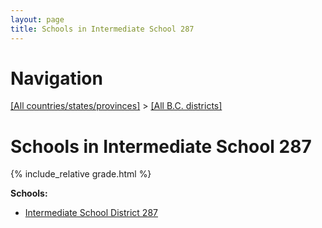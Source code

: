 ```yaml
---
layout: page
title: Schools in Intermediate School 287
---
```

# Navigation

[[All countries/states/provinces]](../..) > [[All B.C. districts]](..)

# Schools in Intermediate School 287

{% include_relative grade.html %}

**Schools:**

- [Intermediate School District 287](Intermediate_School_District_287.md)
